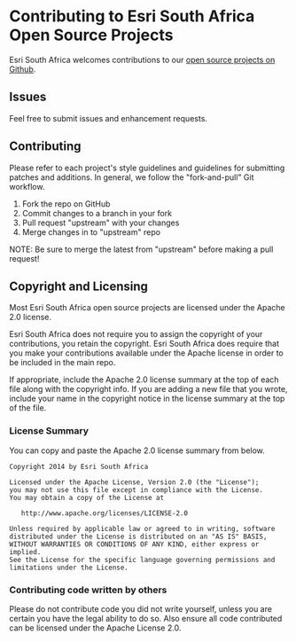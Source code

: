 Contributing to Esri South Africa Open Source Projects
=========================================

Esri South Africa welcomes contributions to our [open source projects on Github](http://esri-southafrica.github.io/). 

Issues
------

Feel free to submit issues and enhancement requests.

Contributing
------------

Please refer to each project's style guidelines and guidelines for submitting patches and additions. In general, we follow the "fork-and-pull" Git workflow.

 1. Fork the repo on GitHub
 2. Commit changes to a branch in your fork
 3. Pull request "upstream" with your changes
 4. Merge changes in to "upstream" repo

NOTE: Be sure to merge the latest from "upstream" before making a pull request!

Copyright and Licensing
-----------------------

Most Esri South Africa open source projects are licensed under the Apache 2.0 license. 

Esri South Africa does not require you to assign the copyright of your contributions, you retain the copyright. Esri South Africa does require that you make your contributions available under the Apache license in order to be included in the main repo.

If appropriate, include the Apache 2.0 license summary at the top of each file along with the copyright info. If you are adding a new file that you wrote, include your name in the copyright notice in the license summary at the top of the file.

### License Summary

You can copy and paste the Apache 2.0 license summary from below.

```
Copyright 2014 by Esri South Africa

Licensed under the Apache License, Version 2.0 (the "License");
you may not use this file except in compliance with the License.
You may obtain a copy of the License at

   http://www.apache.org/licenses/LICENSE-2.0

Unless required by applicable law or agreed to in writing, software
distributed under the License is distributed on an "AS IS" BASIS,
WITHOUT WARRANTIES OR CONDITIONS OF ANY KIND, either express or implied.
See the License for the specific language governing permissions and
limitations under the License.
```

### Contributing code written by others

Please do not contribute code you did not write yourself, unless you are certain you have the legal ability to do so. Also ensure all code contributed can be licensed under the Apache License 2.0.


